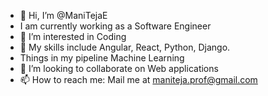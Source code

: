 - 👋 Hi, I’m @ManiTejaE
-    I am currently working as a Software Engineer
- 👀 I’m interested in Coding
- 🌱 My skills include Angular, React, Python, Django.
-    Things in my pipeline Machine Learning
- 💞️ I’m looking to collaborate on Web applications
- 📫 How to reach me: Mail me at maniteja.prof@gmail.com

<!---
ManiTejaE/ManiTejaE is a ✨ special ✨ repository because its `README.md` (this file) appears on your GitHub profile.
You can click the Preview link to take a look at your changes.
--->
